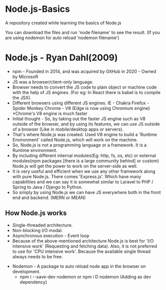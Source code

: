 # Node.js-Basics
A repository created while learning the basics of Node.js

You can download the files and run 'node filename' to see the result. (If you are using nodemon for auto reload 'nodemon filename')

Node.js - Ryan Dahl(2009)
=========================
* npm - Founded in 2014, and was acquired by GitHub in 2020 - Owned by Microsoft
* JS was a browser/client-only language.
* Browser needs to convert the JS code to plain object or machine code with the help of JS engines. (For eg: In React there is babel is to compile the JSX).
* Different browsers using different JS engines.
IE - Chakra
Firefox - Spider Monkey
Chrome - V8 (Edge is now using Chromium engine)
*Chrome's V8 engine is much faster
* Initial thought - So, by taking out the faster JS engine such as V8 outside of the browser, and by using its features, we can use JS outside of a browser (Like in mobile/desktop apps or servers).
* That's where Node.js was created. Used V8 engine to build a 'Runtime Environment' called Node.js, which will work on the machine.
* So, Node.js is not a programming language or a framework. It is a Runtime environment.
* By including different internal modules(Eg: http, fs, os, etc) or external modules(npm packages [there is a large community behind] or custom) Node.js will get the power to work on the server-side as well.
* It is very useful and efficient when we use any other framework along with pure Node.js. There comes 'Express.js'. Which have many capabilities and we can say it is somewhat similar to Laravel to PHP / Spring to Java / Django to Python.
* So simply by using Node.js we can have JS everywhere both in the front end and backend. (MERN or MEAN)

How Node.js works
-----------------
- Single-threaded architecture.
- Non-blocking I/O modal.
- Asynchronous execution - Event loop
- Because of the above-mentioned architecture Node.js is best for  'I/O intensive work' (Requesting and fetching data). Also, it is not preferred to use for 'CPU intensive work'. Because the available single thread always needs to be free.


* Nodemon - A package to auto reload node app in the browser on development.
	- npm i --save-dev nodemon or npm i D nodemon (Adding as dev dependency)
